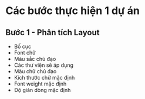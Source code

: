 # Các bước thực hiện 1 dự án

## Bước 1 - Phân tích Layout

- Bố cục
- Font chữ 
- Màu sắc chủ đạo
- Các thư viện sẽ áp dụng
- Màu chữ chủ đạo
- Kích thước chữ mặc định
- Font weight mặc định
- Độ giản dòng mặc định